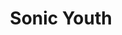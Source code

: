 ---
title: "Sonic Youth"
summary: "Sonic Youth, initially comprised of guitarist / vocalists Thurston Moore and Lee Ranaldo, guitarist / bassist / vocalist Kim Gordon and drummer Richard Edson, were formed in New York City in 1981. A product of the No-Wave music scene of the late 1970s, the group had their roots in abrasive, experimental music, with Moore and Ranaldo having previously worked with the experimental composer . The band were joined in 1985 by drummer Steve Shelley, and recorded 15 albums together, as well as many side and solo projects. Their work has been consistently challenging and innovative, and they are widely regarded as one of the most intriguing and influential bands of their time. This view has been added to by the strength of their record \"Sonic Nurse\", which also featured the talents of Jim O'Rourke. O'Rourke left the band in 2005. In 2006, Mark Ibold joined the group. In September 2011, Sonic Youth went on \"indefinite hiatus\" following the separation of Kim Gordon and Thurston Moore . First group studio was in New York City, after that located in Hoboken, New Jersey. *Final lineup*: Kim Gordon – vocals, bass, guitar Thurston Moore – vocals, guitar Lee Ranaldo – guitar, vocals , keyboards Steve Shelley – drums Mark Ibold – bass, guitar *Former members*: Anne DeMarinis – keyboards Richard Edson – drums Bob Bert – drums Jim Sclavunos – drums Jim O'Rourke – bass, guitar, synthesizer"
image: "sonic-youth.jpg"
apple_music_artist_url: "https://music.apple.com/gb/artist/sonic-youth/36034"
---
